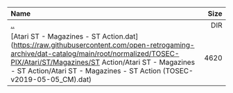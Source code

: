 |Name|Size|
|:---|---:|
|[..](../index.html)|DIR|
|[Atari ST - Magazines - ST Action.dat](https://raw.githubusercontent.com/open-retrogaming-archive/dat-catalog/main/root/normalized/TOSEC-PIX/Atari/ST/Magazines/ST Action/Atari ST - Magazines - ST Action/Atari ST - Magazines - ST Action (TOSEC-v2019-05-05_CM).dat)|4620|
